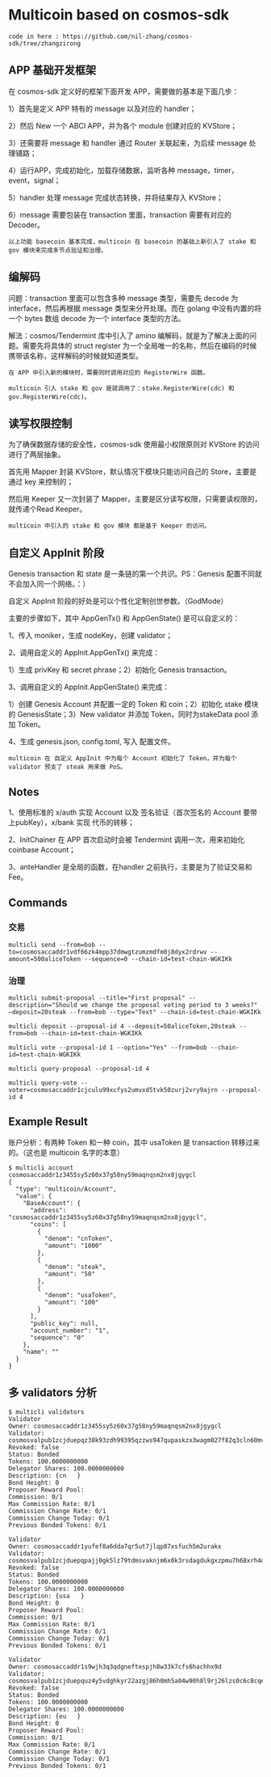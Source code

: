 # Multicoin based on cosmos-sdk

    code in here : https://github.com/nil-zhang/cosmos-sdk/tree/zhangzirong

## APP 基础开发框架

在 cosmos-sdk 定义好的框架下面开发 APP，需要做的基本是下面几步：

1）首先是定义 APP 特有的 message 以及对应的 handler；

2）然后 New 一个 ABCI APP，并为各个 module 创建对应的 KVStore；

3）还需要将 message 和 handler 通过 Router 关联起来，为后续 message 处理铺路；

4）运行APP，完成初始化，加载存储数据，监听各种 message，timer，event，signal；

5）handler 处理 message 完成状态转换，并将结果存入 KVStore；

6）message 需要包装在 transaction 里面，transaction 需要有对应的 Decoder。

    以上功能 basecoin 基本完成，multicoin 在 basecoin 的基础上新引入了 stake 和 gov 模块来完成多节点验证和治理。

## 编解码

问题：transaction 里面可以包含多种 message 类型，需要先 decode 为 interface，然后再根据 message 类型来分开处理。而在 golang 中没有内置的将一个 bytes 数组 decode 为一个 interface 类型的方法。

解法：cosmos/Tendermint 库中引入了 amino 编解码，就是为了解决上面的问题。需要先将具体的 struct register 为一个全局唯一的名称，然后在编码的时候携带该名称，这样解码的时候就知道类型。

    在 APP 中引入新的模块时，需要同时调用对应的 RegisterWire 函数。
    
    multicoin 引入 stake 和 gov 是就调用了：stake.RegisterWire(cdc) 和 gov.RegisterWire(cdc)。

## 读写权限控制

为了确保数据存储的安全性，cosmos-sdk 使用最小权限原则对 KVStore 的访问进行了两层抽象。

首先用 Mapper 封装 KVStore，默认情况下模块只能访问自己的 Store，主要是通过 key 来控制的；

然后用 Keeper 又一次封装了 Mapper，主要是区分读写权限，只需要读权限的，就传递个Read Keeper。

    multicoin 中引入的 stake 和 gov 模块 都是基于 Keeper 的访问。

## 自定义 AppInit 阶段

Genesis transaction 和 state 是一条链的第一个共识。PS：Genesis 配置不同就不会加入同一个网络。：）

自定义 AppInit 阶段的好处是可以个性化定制创世参数。（GodMode）

主要的步骤如下，其中 AppGenTx() 和 AppGenState() 是可以自定义的：

1、传入 moniker，生成 nodeKey，创建 validator；

2、调用自定义的 AppInit.AppGenTx() 来完成：

1）生成 privKey 和 secret phrase；2）初始化 Genesis transaction。

3、调用自定义的 AppInit.AppGenState() 来完成：

1）创建 Genesis Account 并配置一定的 Token 和 coin；2）初始化 stake 模块的 GenesisState；3）New validator 并添加 Token，同时为stakeData pool 添加 Token。

4、生成 genesis.json, config.toml, 写入 配置文件。

    multicoin 在 自定义 AppInit 中为每个 Account 初始化了 Token，并为每个 validator 预支了 steak 用来做 PoS。

## Notes

1、使用标准的 x/auth 实现 Account 以及 签名验证（首次签名的 Account 要带上pubKey），x/bank 实现 代币的转移；

2、InitChainer 在 APP 首次启动时会被 Tendermint 调用一次，用来初始化 coinbase Account；

3、anteHandler 是全局的函数，在handler 之前执行，主要是为了验证交易和Fee。

## Commands

### 交易

    multicli send --from=bob --to=cosmosaccaddr1vdf66zk4mpp37dmwgtzumzmdfm0j8dyx2rdrwv --amount=500aliceToken --sequence=0 --chain-id=test-chain-WGKIKk

### 治理

    multicli submit-proposal --title="First proposal" --description="Should we change the proposal voting period to 3 weeks?" —deposit=20steak --from=bob --type="Text" --chain-id=test-chain-WGKIKk

    multicli deposit --proposal-id 4 --deposit=50aliceToken,20steak --from=bob --chain-id=test-chain-WGKIKk

    multicli vote --proposal-id 1 --option="Yes" --from=bob --chain-id=test-chain-WGKIKk

    multicli query-proposal --proposal-id 4

    multicli query-vote --voter=cosmosaccaddr1cjculu99xcfys2umvxd5tvk50zurj2vry9ajrn --proposal-id 4

## Example Result

账户分析：有两种 Token 和一种 coin，其中 usaToken 是 transaction 转移过来的。（这也是 multicoin 名字的本意）

    $ multicli account cosmosaccaddr1z3455sy5z60x37g58ny59maqnqsm2nx8jgygcl
    {
      "type": "multicoin/Account",
      "value": {
        "BaseAccount": {
          "address": "cosmosaccaddr1z3455sy5z60x37g58ny59maqnqsm2nx8jgygcl",
          "coins": [
            {
              "denom": "cnToken",
              "amount": "1000"
            },
            {
              "denom": "steak",
              "amount": "50"
            },
            {
              "denom": "usaToken",
              "amount": "100"
            }
          ],
          "public_key": null,
          "account_number": "1",
          "sequence": "0"
        },
        "name": ""
      }
    }

## 多 validators 分析

    $ multicli validators
    Validator
    Owner: cosmosaccaddr1z3455sy5z60x37g58ny59maqnqsm2nx8jgygcl
    Validator: cosmosvalpub1zcjduepqz38k93zdh99395qzzws947qupaskzx3wagm027f82q3cln60mves3c2us6
    Revoked: false
    Status: Bonded
    Tokens: 100.0000000000
    Delegator Shares: 100.0000000000
    Description: {cn   }
    Bond Height: 0
    Proposer Reward Pool:
    Commission: 0/1
    Max Commission Rate: 0/1
    Commission Change Rate: 0/1
    Commission Change Today: 0/1
    Previous Bonded Tokens: 0/1

    Validator
    Owner: cosmosaccaddr1yufef8a6dda7qr5ut7jlqp87xsfuch5m2urakx
    Validator: cosmosvalpub1zcjduepqpajj0gk5lz79tdmsvaknjm6x0k3rsdagdukgxzpmu7h68xrh4dnqlq2m9z
    Revoked: false
    Status: Bonded
    Tokens: 100.0000000000
    Delegator Shares: 100.0000000000
    Description: {usa   }
    Bond Height: 0
    Proposer Reward Pool:
    Commission: 0/1
    Max Commission Rate: 0/1
    Commission Change Rate: 0/1
    Commission Change Today: 0/1
    Previous Bonded Tokens: 0/1

    Validator
    Owner: cosmosaccaddr1s9wjh3q3qdgneftespjh8w33k7cfs6hachhx9d
    Validator: cosmosvalpub1zcjduepquz4y5vdghkyr22azgj86h0mh5a04w90h8l9rj26lzs0c6c8cqe9qgqwphr
    Revoked: false
    Status: Bonded
    Tokens: 100.0000000000
    Delegator Shares: 100.0000000000
    Description: {eu   }
    Bond Height: 0
    Proposer Reward Pool:
    Commission: 0/1
    Max Commission Rate: 0/1
    Commission Change Rate: 0/1
    Commission Change Today: 0/1
    Previous Bonded Tokens: 0/1

